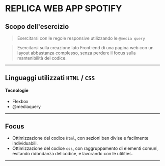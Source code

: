 # REPLICA WEB APP SPOTIFY
## Scopo dell'esercizio
>Esercitarsi con le regole responsive utilizzando le `@media query` 


>Esercitarsi sulla creazione lato Front-end di una pagina web con un layout abbastanza complesso, senza perdere il focus sulla mantenibilità del codice.  
---
## Linguaggi utilizzati `HTML` / `CSS` 
#### Tecnologie
- Flexbox
- @mediaquery 
---
## Focus
- Ottimizzazione del codice `html`, con sezioni ben divise e facilmente individuabili.
- Ottimizzazione del codice `css`, con raggruppamento di elementi comuni, evitando ridondanza del codice, e lavorando con le utilities.
---